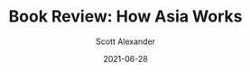 ---
layout: podcast
title: "Book Review: How Asia Works"
author: Scott Alexander
description: https://astralcodexten.substack.com/p/book-review-how-asia-works
date: 2021-06-28
length: 11719599
duration: 2930
guid: book-review-how-asia-works
---